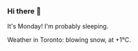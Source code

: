 ### Hi there :wave:

It's Monday! I'm probably sleeping.

Weather in Toronto: blowing snow, at +1°C.
